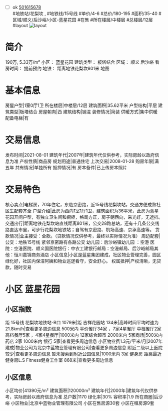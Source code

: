 - [ ] ok [501615678](https://bj.5i5j.com/ershoufang/501615678.html)  
 #地铁站/花梨坎 ,  #地铁线/15号线
#单价/4-6 #总价/180-195 #面积/35-40   #区域/顺义/后沙峪/小区-蓝星花园 #在售 #所在楼层/中楼层 #总楼层/12层 #layout 
![layout](http://image2a.5i5j.com/bdir/layout/251e28e3ca5745689a6925fd2b9e4e6c.jpg_P5.jpg) 
# 简介 
 190万,  5.33万/m² 
小区： 蓝星花园
建筑类型： 板塔结合
区域： 顺义 后沙峪
看房时间： 提前预约
地铁： 距离地铁花梨坎801米 地图
# 基本信息 
 房屋户型|1室0厅1卫
所在楼层|中楼层/12层
建筑面积|35.62平米
户型结构|平层
建筑类型|板塔结合
房屋朝向|西
建筑结构|钢混
装修情况|简装
供暖方式|集中供暖
配备电梯|有
# 交易信息 
 发布时间|2021-08-01
建筑年代|2007年|建筑年代仅供参考，实际房龄以政府信息为准
产权性质|商品房
规划用途|普通住宅
上次交易|2008-01-28
购房年限|满五年
共有情况|单独所有
抵押情况|有
房本备件|已上传房本照片
# 交易特色 
 核心卖点|电梯房，70年住宅，东临京密路，近15号线花梨坎站，交通方便成熟社区生配套齐全
户型介绍|此房为西向1室1厅1卫，建筑面积为36平米，此房为蓝星花园开间户型，有独立卫生间和橱柜，格局方正，房子朝西向，采光好，无遮挡。
交通出行|距离地铁花梨坎站直线距离801米，公交28路总站，还有十几条公交线路直达市里，可步行花梨坎地铁站；自驾有京密路、机场高速、京承高速等。
贷款情况|业主接受：全款。（贷款情况仅供参考，最终以实际情况为准）
周边配套|公交：地铁15号线 紧邻京密路有各路公交 幼儿园：后沙峪镇幼儿园 ：空港 医院：空港医院、顺义国医院银行：中农工建银行邮局：空港邮局、后沙峪邮局其他：恒川嘉锦商务酒店
小区信息|小区是蓝星集团建成，社区物业管理完善，园区绿化好，社区内保洁阿姨和物业巡逻看守，安全舒心。
权属抵押|产权清晰，无贷款，随时交易
# 小区 蓝星花园
## 小区指数 
 距 15号线 花梨坎地铁站-B口 1079米|距 吉祥花园站 134米|高峰时间平均时速为21.8km/h|查看更多周边信息
500米内 平价餐厅34家 ，7家4星餐厅
中档餐厅2家
高档餐厅5家 ，4家4星餐厅|1000米内 12家综合超市
2000米内 5家商场|500米内 药店 2家
1000米内 银行 5家|查看更多周边信息
小区物业费1.3元/平米/月|2007年建成|物业公司为北京中蓝物业管理有限公司|查看更多周边信息
附近二级以上医院较少|查看更多周边信息
暂未搜索到附近公园信息|1000米内 3家 健身房
距离最近健身房L.S Fitness健身工作室 868米|查看更多周边信息
## 小区信息 
 小区均价|41390元/m²
建筑面积|120000m²
建筑年代|2000年|建筑年代仅供参考，实际房龄以政府信息为准
总户数|1170
绿化率|30%
容积率|1.9
所在商圈|后沙峪
小区物业|北京中蓝物业管理有限公司
小区在售房源30套
小区在租房源9套
